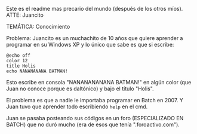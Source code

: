 Este es el readme mas precario del mundo (después de los otros míos).
		ATTE: Juancito

TEMÁTICA: Conocimiento

Problema:
Juancito es un muchachito de 10 años que quiere aprender a programar en su Windows XP y lo único que sabe es que si escribe:
```
@echo off
color 12
title Holis
echo NANANANANA BATMAN!
```
Esto escribe en consola "NANANANANANA BATMAN!" en algún color (que Juan no conoce porque es daltónico) y bajo el título "Holis".

El problema es que a nadie le importaba programar en Batch en 2007. Y Juan tuvo que aprender todo escribiendo ```help``` en el cmd.

Juan se pasaba posteando sus códigos en un foro (ESPECIALIZADO EN BATCH) que no duró mucho (era de esos que tenía ".foroactivo.com").

